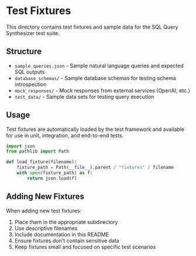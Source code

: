 # Test Fixtures

This directory contains test fixtures and sample data for the SQL Query Synthesizer test suite.

## Structure

- `sample_queries.json` - Sample natural language queries and expected SQL outputs
- `database_schemas/` - Sample database schemas for testing schema introspection
- `mock_responses/` - Mock responses from external services (OpenAI, etc.)
- `test_data/` - Sample data sets for testing query execution

## Usage

Test fixtures are automatically loaded by the test framework and available for use in unit, integration, and end-to-end tests.

```python
import json
from pathlib import Path

def load_fixture(filename):
    fixture_path = Path(__file__).parent / "fixtures" / filename
    with open(fixture_path) as f:
        return json.load(f)
```

## Adding New Fixtures

When adding new test fixtures:

1. Place them in the appropriate subdirectory
2. Use descriptive filenames
3. Include documentation in this README
4. Ensure fixtures don't contain sensitive data
5. Keep fixtures small and focused on specific test scenarios